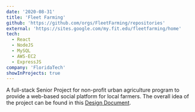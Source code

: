 ```yaml
---
date: '2020-08-31'
title: 'Fleet Farming'
github: 'https://github.com/orgs/FleetFarming/repositories'
external: 'https://sites.google.com/my.fit.edu/fleetfarming/home'
tech:
  - React
  - NodeJS
  - MySQL
  - AWS-EC2
  - ExpressJS
company: 'FloridaTech'
showInProjects: true
---
```


A full-stack Senior Project for non-profit urban agriculture program to provide a web-based social platform for local farmers. The overall idea of the project can be found in this [Design Document](https://docs.google.com/document/d/1rWQBrYG0gJbvqaSD-L7utemLIYWH6AYH6jii3gew_uw/edit?usp=sharing).
